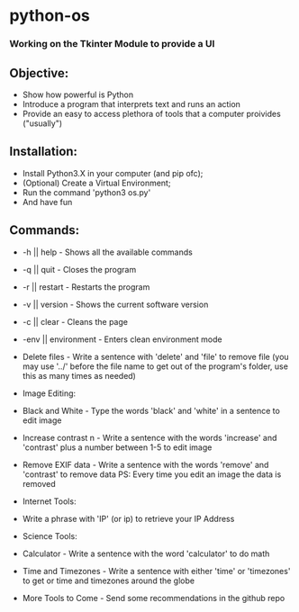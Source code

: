 # python-os

### Working on the Tkinter Module to provide a UI

## Objective:
* Show how powerful is Python
* Introduce a program that interprets text and runs an action
* Provide an easy to access plethora of tools that a computer proivides ("usually")
 
## Installation:
* Install Python3.X in your computer (and pip ofc);
* (Optional) Create a Virtual Environment;
* Run the command 'python3 os.py'
* And have fun
 
## Commands:
* -h || help - Shows all the available commands  

* -q || quit - Closes the program
   
* -r || restart - Restarts the program
   
* -v || version - Shows the current software version
   
* -c || clear - Cleans the page
   
* -env || environment - Enters clean environment mode
   
* Delete files - Write a sentence with 'delete' and 'file' to remove file (you may use '../' before the file name to get out of the program's folder, use this as many times as needed)
   
* Image Editing:
   
* Black and White - Type the words 'black' and 'white' in a sentence to edit image
   
* Increase contrast n - Write a sentence with the words 'increase' and 'contrast' plus a number between 1-5  to edit image
   
* Remove EXIF data - Write a sentence with the words 'remove' and 'contrast' to remove data PS: Every time you edit an image the data is removed
   
* Internet Tools:
   
* Write a phrase with 'IP' (or ip) to retrieve your IP Address
   
* Science Tools:
   
* Calculator - Write a sentence with the word 'calculator' to do math
   
* Time and Timezones - Write a sentence with either 'time' or 'timezones' to get or time and timezones around the globe
   
* More Tools to Come - Send some recommendations in the github repo
